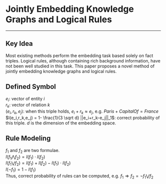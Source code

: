 # Jointly Embedding Knowledge Graphs and Logical Rules  

---

## Key Idea  
Most existing methods perform the embedding
task based solely on fact triples. Logical rules, although containing rich background information, have not been well studied in this
task. This paper proposes a novel method of
jointly embedding knowledge graphs and logical rules.  

## Defined Symbol  
$e_i$: vector of entity $i$  
$r_k$: vector of relation $k$  
$(e_i,r_k,e_j)$: when this triple holds, $e_i+r_k \approx e_j$, e.g. $Paris+CapitalOf = France$  
$I(e_i,r_k,e_j) = 1- \frac{1}{3 \sqrt d} ||e_i+r_k-e_j||_1$: correct probability of this triple. $d$ is the dimension of the embedding space.  

## Rule Modeling
$f_1$ and $f_2$ are two formulae.  
$I(f_1 \bigwedge f_2) = I(f_1)\cdot I(f_2)$  
$I(f_1 \bigvee f_2) = I(f_1) + I(f_2) - I(f_1)\cdot I(f_2)$  
$I(¬f_1) = 1 - I(f_1)$  
Thus, correct probability of rules can be computed, e.g. $f_1 \Rightarrow f_2 = ¬f_1\bigvee f_2$
